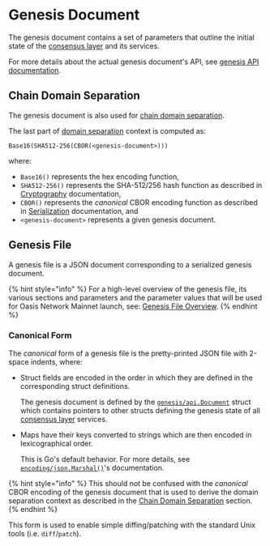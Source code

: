 # Genesis Document

The genesis document contains a set of parameters that outline the initial state
of the [consensus layer] and its services.

For more details about the actual genesis document's API, see
[genesis API documentation].

[consensus layer]: index.md
[genesis API documentation]:
  https://pkg.go.dev/github.com/oasisprotocol/oasis-core/go/genesis/api

## Chain Domain Separation

The genesis document is also used for [chain domain separation][crypto-chain].

The last part of [domain separation] context is computed as:

```
Base16(SHA512-256(CBOR(<genesis-document>)))
```

where:

- `Base16()` represents the hex encoding function,
- `SHA512-256()` represents the SHA-512/256 hash function as described in
  [Cryptography][crypto-hash] documentation,
- `CBOR()` represents the *canonical* CBOR encoding function as described in
  [Serialization] documentation, and
- `<genesis-document>` represents a given genesis document.

[crypto-chain]: ../crypto.md#chain-domain-separation
[domain separation]: ../crypto.md#domain-separation
[crypto-hash]: ../crypto.md#hash-functions
[Serialization]: ../encoding.md

## Genesis File

A genesis file is a JSON document corresponding to a serialized genesis
document.

{% hint style="info" %}
For a high-level overview of the genesis file, its various sections and
parameters and the parameter values that will be used for Oasis Network Mainnet
launch, see: [Genesis File Overview].
{% endhint %}

[Genesis File Overview]:
  https://docs.oasis.dev/general/pre-mainnet/genesis-file

### Canonical Form

The *canonical* form of a genesis file is the pretty-printed JSON file with
2-space indents, where:

- Struct fields are encoded in the order in which they are defined in the
  corresponding struct definitions.

  The genesis document is defined by the [`genesis/api.Document`] struct which
  contains pointers to other structs defining the genesis state of all
  [consensus layer] services.

- Maps have their keys converted to strings which are then encoded in
  lexicographical order.

  This is Go's default behavior. For more details, see
  [`encoding/json.Marshal()`]'s documentation.

{% hint style="info" %}
This should not be confused with the *canonical* CBOR encoding of the genesis
document that is used to derive the domain separation context as described
in the [Chain Domain Separation] section.
{% endhint %}

This form is used to enable simple diffing/patching with the standard Unix tools
(i.e. `diff`/`patch`).

[`genesis/api.Document`]:
  https://pkg.go.dev/github.com/oasisprotocol/oasis-core/go/genesis/api#Document

[`encoding/json.Marshal()`]: https://golang.org/pkg/encoding/json/#Marshal

[Chain Domain Separation]: #chain-domain-separation
